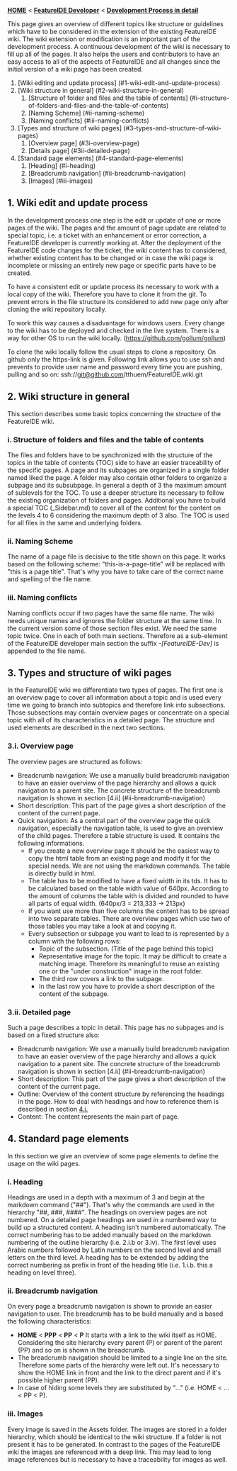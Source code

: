 <!-- Breadcrumb -->
[**HOME**](https://github.com/tthuem/FeatureIDE/wiki) < [**FeatureIDE Developer**](https://github.com/tthuem/FeatureIDE/wiki/FeatureIDE-Developer) < [**Development Process in detail**](https://github.com/tthuem/FeatureIDE/wiki/Development-Process-in-detail)

<!-- Introduction -->
This page gives an overview of different topics like structure or guidelines which have to be considered in the extension of the existing FeatureIDE wiki. The wiki extension or modification is an important part of the development process. A continuous development of the wiki is necessary to fill up all of the pages. It also helps the users and contributors to have an easy access to all of the aspects of FeatureIDE and all changes since the initial version of a wiki page has been created.

<!-- Outline -->
1. [Wiki editing and  update process] (#1-wiki-edit-and-update-process)
2. [Wiki structure in general] (#2-wiki-structure-in-general)
	1. [Structure of folder and files and the table of contents] (#i-structure-of-folders-and-files-and-the-table-of-contents)
	2. [Naming Scheme] (#ii-naming-scheme)
	3. [Naming conflicts] (#iii-naming-conflicts)
3. [Types and structure of wiki pages] (#3-types-and-structure-of-wiki-pages)
	1. [Overview page] (#3i-overview-page)
	2. [Details page] (#3ii-detailed-page)
4. [Standard page elements] (#4-standard-page-elements)
	1. [Heading] (#i-heading)
	2. [Breadcrumb navigation] (#ii-breadcrumb-navigation)
	3. [Images] (#iii-images)


<!-- Content -->
## 1. Wiki edit and update process
In the development process one step is the edit or update of one or more pages of the wiki. The pages and the amount of page update are related to special topic, i.e. a ticket with an enhancement or error correction, a FeatureIDE developer is currently working at. After the deployment of the FeatureIDE code changes for the ticket, the wiki content has to considered, whether existing content has to be changed or in case the wiki page is incomplete or missing an entirely new page or specific parts have to be created.

To have a consistent edit or update process its necessary to work with a local copy of the wiki. Therefore you have to clone it from the git. To prevent errors in the file structure its considered to add new page only after cloning the wiki repository locally. 

To work this way causes a disadvantage for windows users. Every change to the wiki has to be deployed and checked in the live system. There is a way for other OS to run the wiki locally. (https://github.com/gollum/gollum)

To clone the wiki locally follow the usual steps to clone a repository. On github only the https-link is given. 
Following link allows you to use ssh and prevents to provide user name and password every time you are pushing, pulling and so on:
ssh://git@github.com/tthuem/FeatureIDE.wiki.git

## 2. Wiki structure in general
This section describes some basic topics concerning the structure of the FeatureIDE wiki.
### i. Structure of folders and files and the table of contents
The files and folders have to be synchronized with the structure of the topics in the table of contents (TOC) side to have an easier traceability of the specific pages. A page and its subpages are organized in a single folder named liked the page. A folder may also contain other folders to organize a subpage and its subsubpage. In general a depth of 3 the maximum amount of sublevels for the TOC. To use a deeper structure its necessary to follow the existing organization of folders and pages. Additional you have to build a special TOC (_Sidebar.md) to cover all of the content for the content on the levels 4 to 6 considering the maximum depth of 3 also. The TOC is used for all files in the same and underlying folders.

### ii. Naming Scheme
The name of a page file is decisive to the title shown on this page. It works based on the following scheme: "this-is-a-page-title" will be replaced with "this is a page title". That's why you have to take care of the correct name and spelling of the file name. 

### iii. Naming conflicts
Naming conflicts occur if two pages have the same file name. The wiki needs unique names and ignores the folder structure at the same time. In the current version some of those section files exist. We need the same topic twice. One in each of both main sections. Therefore as a sub-element of the FeatureIDE developer main section the suffix *-[FeatureIDE-Dev]* is appended to the file name.

## 3. Types and structure of wiki pages
In the FeatureIDE wiki we differentiate two types of pages. The first one is an overview page to cover all information about a topic and is used every time we going to branch into subtopics and therefore link into subsections. Those subsections may contain overview pages or concentrate on a special topic with all of its characteristics in a detailed page. The structure and used elements are described in the next two sections.

### 3.i. Overview page
The overview pages are structured as follows:
* Breadcrumb navigation:  We use a manually build breadcrumb navigation to have an easier overview of the page hierarchy and allows a quick navigation to a parent site. The concrete structure of the breadcrumb navigation is shown in section [4.ii] (#ii-breadcrumb-navigation)
* Short description: This part of the page gives a short description of the content of the current page.
* Quick navigation: As a central part of the overview page the quick navigation, especially the navigation table, is used to give an overview of the child pages. Therefore a table structure is used. It contains the following informations.
  * If you create a new overview page it should be the easiest way to copy the html table from an existing page and modify it for the special needs. We are not using the markdown commands. The table is directly build in html.
  * The table has to be modified to have a fixed width in its tds. It has to be calculated based on the table width value of 640px. According to the amount of columns the table with is divided and rounded to have all parts of equal width. (640px/3 = 213,333 -> 213px)
  * If you want use more than five columns the content has to be spread into two separate tables. There are overview pages which use two of those tables you may take a look at and copying it.
  * Every subsection or subpage you want to lead to is represented by a column with the following rows:
    * Topic of the subsection. (Title of the page behind this topic)
	* Representative image for the topic. It may be difficult to create a matching image. Therefore its meaningful to reuse an existing one or the "under construction" image in the root folder.
	* The third row covers a link to the subpage.
	* In the last row you have to provide a short description of the content of the subpage.
	
### 3.ii. Detailed page
Such a page describes a topic in detail. This page has no subpages and is based on a fixed structure also:
* Breadcrumb navigation:  We use a manually build breadcrumb navigation to have an easier overview of the page hierarchy and allows a quick navigation to a parent site. The concrete structure of the breadcrumb navigation is shown in section [4.ii] (#ii-breadcrumb-navigation)
* Short description: This part of the page gives a short description of the content of the current page.
* Outline: Overview of the content structure by referencing the headings in the page. How to deal with headings and how to reference them is described in section [4.i.](#i-heading)
* Content: The content represents the main part of page.

## 4. Standard page elements
In this section we give an overview of some page elements to define the usage on the wiki pages.

### i. Heading
Headings are used in a depth with a maximum of 3 and begin at the markdown command ("##"). That's why the commands are used in the hierarchy "##, ###, ####". The headings on overview pages are not numbered. On a detailed page headings are used in a numbered way to build up a structured content. A heading isn't numbered automatically. 
The correct numbering has to be added manually based on the markdown numbering of the outline hierarchy (i.e. 2.i.b or 3.iv). The first level uses Arabic numbers followed by Latin numbers on the second level and small letters on the third level. 
A heading has to be extended by adding the correct numbering as prefix in front of the heading title (i.e. 1.i.b. this a heading on level three).

### ii. Breadcrumb navigation
On every page a breadcrumb navigation is shown to provide an easier navigation to user. The breadcrumb has to be build manually and is based the following characteristics:
* **HOME** < **PPP** < **PP** < **P** It starts with a link to the wiki itself as HOME. Considering the site hierarchy every parent (P) or parent of the parent (PP) and so on is shown in the breadcrumb. 
* The breadcrumb navigation should be limited to a single line on the site. Therefore some parts of the hierarchy were left out. It's necessary to show the HOME link in front and the link to the direct parent and if it's possible higher parent (PP). 
* In case of hiding some levels they are substituted by "..." (i.e. HOME < ... < PP < P).

### iii. Images
Every image is saved in the Assets folder. The images are stored in a folder hierarchy, which should be identical to the wiki structure. If a folder is not present it has to be generated. In contrast to the pages of the FeatureIDE wiki the images are referenced with a deep link. This may lead to long image references but is necessary to have a traceability for images as well.



